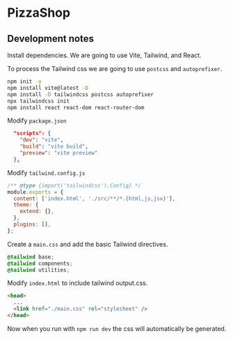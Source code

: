 # PizzaShop

## Development notes

Install dependencies. We are going to use Vite, Tailwind, and React.

To process the Tailwind css we are going to use `postcss` and `autoprefixer`.

```sh
npm init -y
npm install vite@latest -D
npm install -D tailwindcss postcss autoprefixer
npx tailwindcss init
npm install react react-dom react-router-dom
```

Modify `package.json`

```json
  "scripts": {
    "dev": "vite",
    "build": "vite build",
    "preview": "vite preview"
  },
```

Modify `tailwind.config.js`

```js
/** @type {import('tailwindcss').Config} */
module.exports = {
  content: ['index.html', './src/**/*.{html,js,jsx}'],
  theme: {
    extend: {},
  },
  plugins: [],
};
```

Create a `main.css` and add the basic Tailwind directives.

```css
@tailwind base;
@tailwind components;
@tailwind utilities;
```

Modify `index.html` to include tailwind output.css.

```html
<head>
  ...
  <link href="./main.css" rel="stylesheet" />
</head>
```

Now when you run with `npm run dev` the css will automatically be generated.
